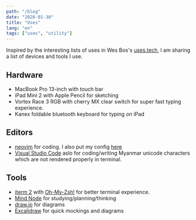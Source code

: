 ```yaml
---
path: "/blog"
date: "2020-01-30"
title: "Uses"
lang: "en"
tags: ["uses", "utility"]
---
```


Inspired by the interesting lists of uses in Wes Bos's [uses.tech](https://uses.tech), I am sharing a list of devices and tools I use.

## Hardware

* MacBook Pro 13-inch with touch bar
* iPad Mini 2 with Apple Pencil for sketching
* Vortex Race 3 RGB with cherry MX clear switch for super fast typing experience.
* Kanex foldable bluetooth keyboard for typing on iPad

## Editors

* [neovim](https://neovim.io/) for coding. I also put my config [here](https://gist.github.com/SpencerAung/ca4fb0f562b792f44319901c68091e83)
* [Visual Studio Code](https://code.visualstudio.com/) aslo for coding/writing Myanmar unicode characters which are not rendered properly in terminal.

## Tools

* [iterm 2](https://iterm2.com/) with [Oh-My-Zsh!](https://ohmyz.sh/) for better terminal experience.
* [Mind Node](https://mindnode.com/) for studying/planning/thinking
* [draw.io](https://draw.io) for diagrams
* [Excalidraw](https://excalidraw.com) for quick mockings and diagrams
